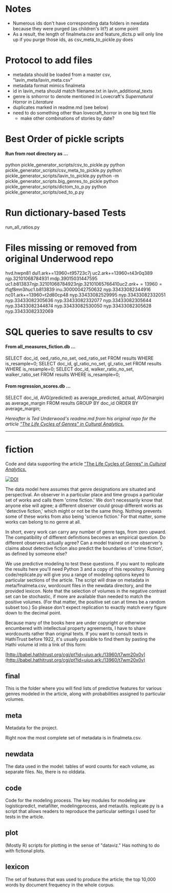 # Notes

- Numerous ids don't have corresponding data folders in newdata because they were purged (as children's lit?) at some point
- As a result, the length of finalmeta.csv and feature_dicts.p will only line up if you purge those ids, as csv_meta_to_pickle.py does

# Protocol to add files
  - metadata should be loaded from a master csv, "lavin_meta/lavin_meta.csv"
  - metadata format mimics finalmeta
  - id in lavin_meta should match filename.txt in lavin_additional_texts
  - genre is snhorror to denote mentioned in Lovecraft's *Supernatural Horror in Literature*  
  - duplicates marked in readme.md (see below)
  - need to do something other than lovecraft_horror in one big text file
    - make other combinations of stories by date?

# Best Order of pickle scripts

#### Run from root directory as ...

python pickle_generator_scripts/csv_to_pickle.py
python pickle_generator_scripts/csv_meta_to_pickle.py
python pickle_generator_scripts/lavin_to_pickle.py
python -m pickle_generator_scripts.big_genres_to_pickle
python pickle_generator_scripts/dictom_to_p.py
python pickle_generator_scripts/oed_to_p.py

# Run dictionary-based Tests
run_all_ratios.py

# Files missing or removed from original Underwood repo
hvd.hwpn81
dul1.ark+=13960=t95723c7j
uc2.ark+=13960=t43r0q389
njp.32101068784931
mdp.39015031447595
uc1.$b813837
njp.32101068784923
njp.32101065766410
uc2.ark+=13960=t1qf8mn3h
uc1.$b813839
inu.30000042750632
nyp.33433082344916
nc01.ark+=13960=t2d80cp48
nyp.33433082529995
nyp.33433082332051
nyp.33433082305636
nyp.33433082332077
nyp.33433082305644
nyp.33433082344874
nyp.33433082530050
nyp.33433082305628
nyp.33433082332069

# SQL queries to save results to csv

#### From all_measures_fiction.db ...
SELECT doc_id, oed_ratio_no_set, oed_ratio_set FROM  results WHERE is_resample=0;
SELECT doc_id, gl_ratio_no_set, gl_ratio_set FROM  results WHERE is_resample=0;
SELECT doc_id, walker_ratio_no_set, walker_ratio_set FROM  results WHERE is_resample=0;

#### From regression_scores.db ...
SELECT doc_id, AVG(predicted) as average_predicted, actual, AVG(margin) as average_margin FROM results GROUP BY  doc_id ORDER BY average_margin;

<em>Hereafter is Ted Underwood's readme.md from his original repo for the article ["The Life Cycles of Genres" in _Cultural Analytics._](http://culturalanalytics.org/2016/05/the-life-cycles-of-genres/)</em>
<hr/>

fiction
=======

Code and data supporting the article ["The Life Cycles of Genres" in _Cultural Analytics._](http://culturalanalytics.org/2016/05/the-life-cycles-of-genres/)

[![DOI](https://zenodo.org/badge/19804/tedunderwood/fiction.svg)](https://zenodo.org/badge/latestdoi/19804/tedunderwood/fiction)

The data model here assumes that genre designations are situated and perspectival. An observer in a particular place and time groups a particular set of works and calls them 'crime fiction.' We don't necessarily know that anyone else will agree; a different observer could group different works as 'detective fiction,' which might or not be the same thing. Nothing prevents some of these works from also being 'science fiction.' For that matter, some works can belong to no genre at all.

In short, every work can carry any number of genre tags, from zero upward. The compatibility of different definitions becomes an empirical question. Do different observers actually agree? Can a model trained on one observer's claims about detective fiction also predict the boundaries of 'crime fiction', as defined by someone else?

We use predictive modeling to test these questions. If you want to replicate the results here you'll need Python 3 and a copy of this repository. Running code/replicate.py will give you a range of modeling options keyed to particular sections of the article. The script will draw on metadata in meta/finalmeta.csv, wordcount files in the newdata directory, and the provided lexicon. Note that the selection of volumes in the negative contrast set can be stochastic, if more are available than needed to match the positive volumes. (For that matter, the positive set can at times be a random subset too.) So please don't expect replication to exactly match every figure down to the decimal point.

Because many of the books here are under copyright or otherwise encumbered with intellectual property agreements, I have to share wordcounts rather than original texts. If you want to consult texts in HathiTrust before 1922, it's usually possible to find them by pasting the Hathi volume id into a link of this form:

[http://babel.hathitrust.org/cgi/pt?id=uiuo.ark:/13960/t7wm20x0v](http://babel.hathitrust.org/cgi/pt?id=uiuo.ark:/13960/t7wm20x0v)

final
----
This is the folder where you will find lists of predictive features for various genres modeled in the article, along with probabilities assigned to particular volumes.

meta
----
Metadata for the project.

Right now the most complete set of metadata is in finalmeta.csv.

newdata
----
The data used in the model: tables of word counts for each volume, as separate files. No, there is no olddata.

code
----
Code for the modeling process. The key modules for modeling are logisticpredict, metafilter, modelingprocess, and metautils. replicate.py is a script that allows readers to reproduce the particular settings I used for tests in the article.

plot
----
(Mostly R) scripts for plotting in the sense of "dataviz." Has nothing to do with fictional plots.

lexicon
-------
The set of features that was used to produce the article; the top 10,000 words by document frequency in the whole corpus.
